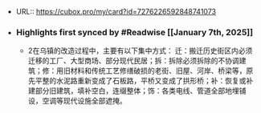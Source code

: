 - URL:: https://cubox.pro/my/card?id=7276226592848741073
- ### Highlights first synced by #Readwise [[January 7th, 2025]]
    - 2在乌镇的改造过程中，主要有以下集中方式：
      迁：搬迁历史街区内必须迁移的工厂、大型商场、部分现代民居；拆：拆除必须拆除的不协调建筑；修：用旧材料和传统工艺修缮破损的老街、旧屋、河岸、桥梁等，原先平整的水泥路重新变成了石板路，平桥又变成了拱形桥；补：恢复或补建部分旧建筑，填补空白，连缀整体；饰：各类电线、管道全部地埋铺设，空调等现代设施全部遮掩。
